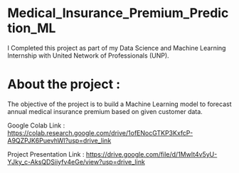 # Medical_Insurance_Premium_Prediction_ML
I Completed this project as part of my Data Science and Machine Learning Internship with United Network of Professionals (UNP).

# About the project :
The objective of the project is to build a Machine Learning model to forecast annual medical insurance premium based on given customer data.

Google Colab Link : https://colab.research.google.com/drive/1ofENocGTKP3KxfcP-A9QZPJK6PuevhWI?usp=drive_link

Project Presentation Link : https://drive.google.com/file/d/1MwIt4v5yU-YJky_c-AksQDSiiyfv4eGe/view?usp=drive_link
